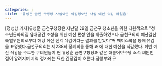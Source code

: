 ```yaml
---
categories: j
title: "유성훈 금천 구청장 사업예산 삭감청소년 사업 예산 삭감 파열음"
---
```

[정성남 기자]유성훈 금천구청장은 지난달 29일 금천구 청소년을 위한 지원책으로 "청소년문화의집 임대공간 조성을 위한 예산 편성 안을 제출하였으나 금천구의회 예산결산특별위원회로부터 해당 예산 전액 삭감이라는 결과를 받았다"며 페이스북을 통해 유감을 표명했다.금천구의회는 제238회 정례회를 통해 과 에 대한 예산을 삭감했다. 이번 예산 삭감을 주도한 구의원들이 현 유성훈 금천구청장과 같은 더불어민주당 소속 의원인 점이 알려지며 지역 정가에는 묘한 긴장감이 흐른다.집행부와 구